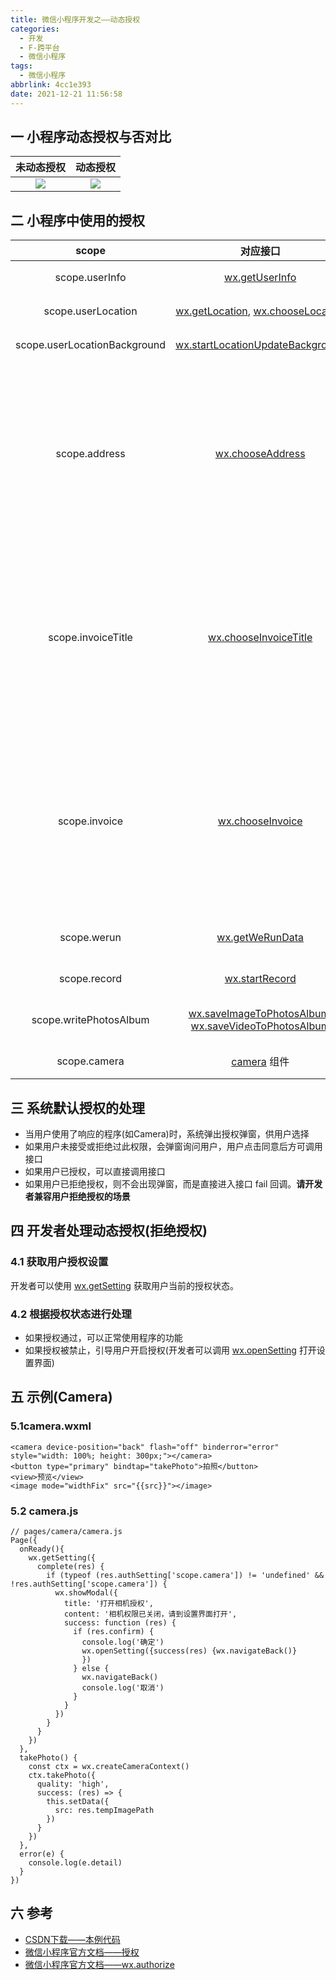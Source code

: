 ```yaml
---
title: 微信小程序开发之——动态授权
categories:
  - 开发
  - F-跨平台
  - 微信小程序
tags:
  - 微信小程序
abbrlink: 4cc1e393
date: 2021-12-21 11:56:58
---
```

## 一  小程序动态授权与否对比

| 未动态授权 | 动态授权 |
| :--------: | :------: |
|   ![][1]   |  ![][2]  |

<!--more-->

## 二 小程序中使用的授权

|            scope             |                           对应接口                           |                     描述                     |
| :--------------------------: | :----------------------------------------------------------: | :------------------------------------------: |
|        scope.userInfo        | [wx.getUserInfo](https://developers.weixin.qq.com/miniprogram/dev/api/open-api/user-info/wx.getUserInfo.html) |                   用户信息                   |
|      scope.userLocation      | [wx.getLocation](https://developers.weixin.qq.com/miniprogram/dev/api/location/wx.getLocation.html), [wx.chooseLocation](https://developers.weixin.qq.com/miniprogram/dev/api/location/wx.chooseLocation.html) |                   地理位置                   |
| scope.userLocationBackground | [wx.startLocationUpdateBackground](https://developers.weixin.qq.com/miniprogram/dev/api/location/wx.startLocationUpdateBackground.html) |                   后台定位                   |
|        scope.address         | [wx.chooseAddress](https://developers.weixin.qq.com/miniprogram/dev/api/open-api/address/wx.chooseAddress.html) | 通讯地址（已取消授权，可以直接调用对应接口） |
|      scope.invoiceTitle      | [wx.chooseInvoiceTitle](https://developers.weixin.qq.com/miniprogram/dev/api/open-api/invoice/wx.chooseInvoiceTitle.html) | 发票抬头（已取消授权，可以直接调用对应接口） |
|        scope.invoice         | [wx.chooseInvoice](https://developers.weixin.qq.com/miniprogram/dev/api/open-api/invoice/wx.chooseInvoice.html) | 获取发票（已取消授权，可以直接调用对应接口） |
|         scope.werun          | [wx.getWeRunData](https://developers.weixin.qq.com/miniprogram/dev/api/open-api/werun/wx.getWeRunData.html) |                 微信运动步数                 |
|         scope.record         | [wx.startRecord](https://developers.weixin.qq.com/miniprogram/dev/api/media/recorder/wx.startRecord.html) |                   录音功能                   |
|    scope.writePhotosAlbum    | [wx.saveImageToPhotosAlbum](https://developers.weixin.qq.com/miniprogram/dev/api/media/image/wx.saveImageToPhotosAlbum.html), [wx.saveVideoToPhotosAlbum](https://developers.weixin.qq.com/miniprogram/dev/api/media/video/wx.saveVideoToPhotosAlbum.html) |                  保存到相册                  |
|         scope.camera         | [camera](https://developers.weixin.qq.com/miniprogram/dev/component/camera.html) 组件 |                    摄像头                    |

## 三 系统默认授权的处理

* 当用户使用了响应的程序(如Camera)时，系统弹出授权弹窗，供用户选择
* 如果用户未接受或拒绝过此权限，会弹窗询问用户，用户点击同意后方可调用接口
* 如果用户已授权，可以直接调用接口
* 如果用户已拒绝授权，则不会出现弹窗，而是直接进入接口 fail 回调。**请开发者兼容用户拒绝授权的场景**

## 四 开发者处理动态授权(拒绝授权)

### 4.1 获取用户授权设置

开发者可以使用 [wx.getSetting](https://developers.weixin.qq.com/miniprogram/dev/api/open-api/setting/wx.getSetting.html) 获取用户当前的授权状态。

### 4.2 根据授权状态进行处理

* 如果授权通过，可以正常使用程序的功能
* 如果授权被禁止，引导用户开启授权(开发者可以调用 [wx.openSetting](https://developers.weixin.qq.com/miniprogram/dev/api/open-api/setting/wx.openSetting.html) 打开设置界面)

## 五 示例(Camera)

### 5.1camera.wxml

```
<camera device-position="back" flash="off" binderror="error" style="width: 100%; height: 300px;"></camera>
<button type="primary" bindtap="takePhoto">拍照</button>
<view>预览</view>
<image mode="widthFix" src="{{src}}"></image>
```

### 5.2 camera.js

```
// pages/camera/camera.js
Page({
  onReady(){
    wx.getSetting({
      complete(res) {
        if (typeof (res.authSetting['scope.camera']) != 'undefined' && !res.authSetting['scope.camera']) {
          wx.showModal({
            title: '打开相机授权',
            content: '相机权限已关闭，请到设置界面打开',
            success: function (res) {
              if (res.confirm) {
                console.log('确定')
                wx.openSetting({success(res) {wx.navigateBack()}
                })
              } else {
                wx.navigateBack()
                console.log('取消')
              }
            }
          })
        }
      }
    })
  },
  takePhoto() {
    const ctx = wx.createCameraContext()
    ctx.takePhoto({
      quality: 'high',
      success: (res) => {
        this.setData({
          src: res.tempImagePath
        })
      }
    })
  },
  error(e) {
    console.log(e.detail)
  }
})
```

## 六 参考

* [CSDN下载——本例代码](https://download.csdn.net/download/Calvin_zhou/68053351)
* [微信小程序官方文档——授权](https://developers.weixin.qq.com/miniprogram/dev/framework/open-ability/authorize.html)
* [微信小程序官方文档——wx.authorize](https://developers.weixin.qq.com/miniprogram/dev/api/open-api/authorize/wx.authorize.html)



[1]:https://cdn.jsdelivr.net/gh/pgzxc/cdn@master/blog-wechat/wechat-camera-auth-not.gif
[2]:https://cdn.jsdelivr.net/gh/pgzxc/cdn@master/blog-wechat/wechat-camera-auth-yes.gif
